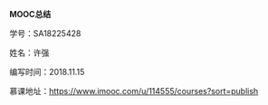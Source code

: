**MOOC总结**

学号：SA18225428

姓名：许强

编写时间：2018.11.15

慕课地址：https://www.imooc.com/u/114555/courses?sort=publish



